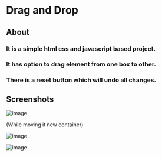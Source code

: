 # Drag and Drop

## About

### It is a simple html css and javascript based project.

### It has option to drag element from one box to other. 

### There is a reset button which will undo all changes.

## Screenshots

![image](https://github.com/Deepanshu0703/dragAndDrop/assets/114489502/1f8e3eef-0e14-4cd2-80d5-890d14d41522)

(While moving it new container)

![image](https://github.com/Deepanshu0703/dragAndDrop/assets/114489502/8b600faa-ffdc-48be-ae9e-306dc55cc39b)


![image](https://github.com/Deepanshu0703/dragAndDrop/assets/114489502/60c3fdf6-550a-4693-a499-1cdaf81ce11e)


